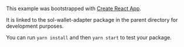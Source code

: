This example was bootstrapped with [Create React App](https://github.com/facebook/create-react-app).

It is linked to the sol-wallet-adapter package in the parent directory for development purposes.

You can run `yarn install` and then `yarn start` to test your package.
